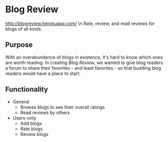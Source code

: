 # Blog Review
http://blogreview.herokuapp.com/ \n
Rate, review, and read reviews for blogs of all kinds.

## Purpose
With an overabundance of blogs in existence, it's hard to know which ones are worth reading. In creating *Blog Review*, we wanted to give blog readers a forum to share their favorites - and least favorites - so that budding blog readers would have a place to start.

## Functionality
* General
  * Browse blogs to see their overall ratings
  * Read reviews by others
* Users-only
  * Add blogs
  * Rate blogs
  * Review blogs
